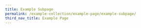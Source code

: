 ```yaml
---
title: Example Subpage
permalink: /example-collection/example-page/example-subpage/
third_nav_title: Example Page
---
```

